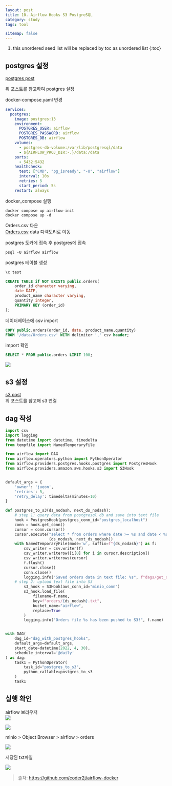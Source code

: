 ```yaml
---
layout: post
title: 10. Airflow Hooks S3 PostgreSQL
category: study
tags: tool

sitemap: false
---
```

1. this unordered seed list will be replaced by toc as unordered list
{:toc}



## postgres 설정

[postgres post](https://will980313.github.io/study/2023-04-29-7_airflow_postgres)

위 포스트를 참고하여 postgres 설정

docker-compose.yaml 변경  


```yaml
services:
  postgres:
    image: postgres:13
    environment:
      POSTGRES_USER: airflow
      POSTGRES_PASSWORD: airflow
      POSTGRES_DB: airflow
    volumes:
      - postgres-db-volume:/var/lib/postgresql/data
      - ${AIRFLOW_PROJ_DIR:-.}/data:/data
    ports:
      - 5432:5432
    healthcheck:
      test: ["CMD", "pg_isready", "-U", "airflow"]
      interval: 10s
      retries: 5
      start_period: 5s
    restart: always
```




docker_compose 실행  
```
docker compose up airflow-init
docker compose up -d
``` 



Orders.csv 다운  
[Orders.csv](https://github.com/coder2j/airflow-docker/blob/main/data/Orders.csv)
data 디렉토리로 이동
  
postgres 도커에 접속 후 postgres에 접속  
```
psql -U airflow airflow
```
postgres 테이블 생성  
```sql
\c test

CREATE TABLE if NOT EXISTS public.orders(
    order_id character varying,
    date DATE,
    product_name character varying,
    quantity integer,
    PRIMARY KEY (order_id)
);
```
데이터베이스에 csv import 
```sql
COPY public.orders(order_id, date, product_name,quantity)
FROM '/data/Orders.csv' WITH delimiter ',' csv header;
```
import 확인
```sql
SELECT * FROM public.orders LIMIT 100;
```
![](/assets/img/post/airflow_hook/hook_1.png)  

## s3 설정

[s3 post](https://will980313.github.io/study/2023-05-17-9_aws_s3_key_sensor_operator)  
위 포스트를 참고해 s3 연결  

## dag 작성

```py
import csv
import logging
from datetime import datetime, timedelta
from tempfile import NamedTemporaryFile

from airflow import DAG
from airflow.operators.python import PythonOperator
from airflow.providers.postgres.hooks.postgres import PostgresHook
from airflow.providers.amazon.aws.hooks.s3 import S3Hook


default_args = {
    'owner': 'jueon',
    'retries': 5,
    'retry_delay': timedelta(minutes=10)
}

def postgres_to_s3(ds_nodash, next_ds_nodash):
    # step 1: query data from postgresql db and save into text file
    hook = PostgresHook(postgres_conn_id="postgres_localhost")
    conn = hook.get_conn()
    cursor = conn.cursor()
    cursor.execute("select * from orders where date >= %s and date < %s",
                   (ds_nodash, next_ds_nodash))
    with NamedTemporaryFile(mode='w', suffix=f"{ds_nodash}") as f:
        csv_writer = csv.writer(f)
        csv_writer.writerow([i[0] for i in cursor.description])
        csv_writer.writerows(cursor)
        f.flush()
        cursor.close()
        conn.close()
        logging.info("Saved orders data in text file: %s", f"dags/get_orders_{ds_nodash}.txt")
    # step 2: upload text file into S3
        s3_hook = S3Hook(aws_conn_id="minio_conn")
        s3_hook.load_file(
            filename=f.name,
            key=f"orders/{ds_nodash}.txt",
            bucket_name="airflow",
            replace=True
        )
        logging.info("Orders file %s has been pushed to S3!", f.name)


with DAG(
    dag_id="dag_with_postgres_hooks",
    default_args=default_args,
    start_date=datetime(2022, 4, 30),
    schedule_interval='@daily'
) as dag:
    task1 = PythonOperator(
        task_id="postgres_to_s3",
        python_callable=postgres_to_s3
    )
    task1
```



## 실행 확인
airflow 브라우저  
![](/assets/img/post/airflow_hook/hook_2.png)  


![](/assets/img/post/airflow_hook/hook_3.png)  


minio > Object Browser > airflow > orders      


![](/assets/img/post/airflow_hook/hook_4.png) 


저장된 txt파일  


![](/assets/img/post/airflow_hook/hook_5.png)  


  
>출처: <https://github.com/coder2j/airflow-docker>